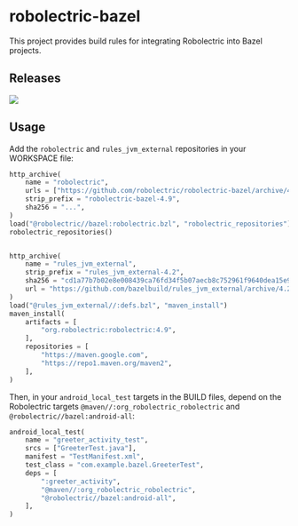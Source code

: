 # robolectric-bazel

This project provides build rules for integrating Robolectric into Bazel
projects.

##  Releases

<a href="https://github.com/robolectric/robolectric-bazel/releases/latest"><img src="https://img.shields.io/github/v/release/robolectric/robolectric-bazel?display_name=tag&label=Latest%20Stable%20Release"/></a>
<br/>

## Usage

Add the `robolectric` and `rules_jvm_external` repositories in your WORKSPACE file:

```python
http_archive(
    name = "robolectric",
    urls = ["https://github.com/robolectric/robolectric-bazel/archive/4.9.tar.gz"],
    strip_prefix = "robolectric-bazel-4.9",
    sha256 = "...",
)
load("@robolectric//bazel:robolectric.bzl", "robolectric_repositories")
robolectric_repositories()


http_archive(
    name = "rules_jvm_external",
    strip_prefix = "rules_jvm_external-4.2",
    sha256 = "cd1a77b7b02e8e008439ca76fd34f5b07aecb8c752961f9640dea15e9e5ba1ca",
    url = "https://github.com/bazelbuild/rules_jvm_external/archive/4.2.zip",
)
load("@rules_jvm_external//:defs.bzl", "maven_install")
maven_install(
    artifacts = [
        "org.robolectric:robolectric:4.9",
    ],
    repositories = [
        "https://maven.google.com",
        "https://repo1.maven.org/maven2",
    ],
)
```

Then, in your `android_local_test` targets in the BUILD files, depend on the
Robolectric targets `@maven//:org_robolectric_robolectric` and
`@robolectric//bazel:android-all`:

```python
android_local_test(
    name = "greeter_activity_test",
    srcs = ["GreeterTest.java"],
    manifest = "TestManifest.xml",
    test_class = "com.example.bazel.GreeterTest",
    deps = [
        ":greeter_activity",
        "@maven//:org_robolectric_robolectric",
        "@robolectric//bazel:android-all",
    ],
)
```
